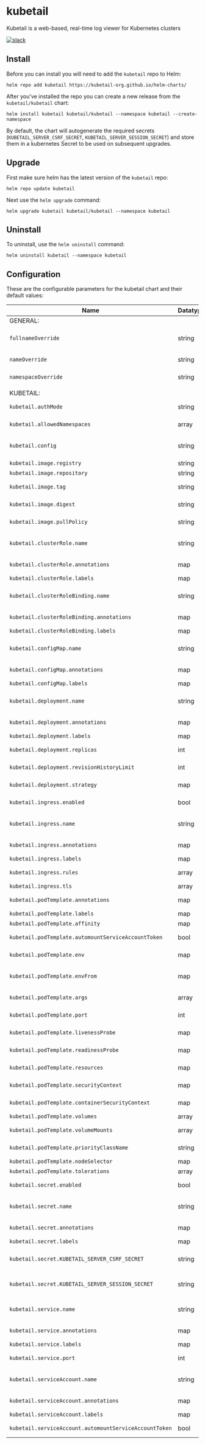 # kubetail

Kubetail is a web-based, real-time log viewer for Kubernetes clusters

[![slack](https://img.shields.io/badge/Slack-Join%20Our%20Community-364954?logo=slack&labelColor=4D1C51)](https://join.slack.com/t/kubetail/shared_invite/zt-2cq01cbm8-e1kbLT3EmcLPpHSeoFYm1w)

## Install

Before you can install you will need to add the `kubetail` repo to Helm:

```console
helm repo add kubetail https://kubetail-org.github.io/helm-charts/
```

After you've installed the repo you can create a new release from the `kubetail/kubetail` chart:

```console
helm install kubetail kubetail/kubetail --namespace kubetail --create-namespace
```

By default, the chart will autogenerate the required secrets (`KUBETAIL_SERVER_CSRF_SECRET`, `KUBETAIL_SERVER_SESSION_SECRET`) and
store them in a kubernetes Secret to be used on subsequent upgrades.

## Upgrade

First make sure helm has the latest version of the `kubetail` repo:

```console
helm repo update kubetail
```

Next use the `helm upgrade` command:

```console
helm upgrade kubetail kubetail/kubetail --namespace kubetail
```

## Uninstall

To uninstall, use the `helm uninstall` command:

```console
helm uninstall kubetail --namespace kubetail
```

## Configuration

These are the configurable parameters for the kubetail chart and their default values:

| Name                                                   | Datatype | Description                            | Default           |
| ------------------------------------------------------ | -------- | -------------------------------------- | ----------------- |
| GENERAL:                                               |          |                                        |                   |
| `fullnameOverride`                                     | string   | Override the chart's computed fullname | null              |
| `nameOverride`                                         | string   | Override chart's name                  | null              |
| `namespaceOverride`                                    | string   | Override release's namespace           | null              |
|                                                        |          |                                        |                   |
| KUBETAIL:                                              |          |                                        |                   |
| `kubetail.authMode`                                    | string   | Auth mode (token, cluster, local)      | "cluster"         |
| `kubetail.allowedNamespaces`                           | array    | Restricted namespaces                  | []                |
| `kubetail.config`                                      | string   | Kubetail dashboard config contents     | *See values.yaml* |
| `kubetail.image.registry`                              | string   | Image registry                         | docker.io         |
| `kubetail.image.repository`                            | string   | Image repository                       | kubetail/kubetail |
| `kubetail.image.tag`                                   | string   | Override chart's appVersion            | null              |
| `kubetail.image.digest`                                | string   | Override image tag                     | null              |
| `kubetail.image.pullPolicy`                            | string   | Kubernetes image pull policy           | "IfNotPresent"    |
| `kubetail.clusterRole.name`                            | string   | Override chart's computed fullname     | null              |
| `kubetail.clusterRole.annotations`                     | map      | Additional annotations                 | {}                |
| `kubetail.clusterRole.labels`                          | map      | Additional labels                      | {}                |
| `kubetail.clusterRoleBinding.name`                     | string   | Override chart's computed fullname     | null              |
| `kubetail.clusterRoleBinding.annotations`              | map      | Additional annotations                 | {}                |
| `kubetail.clusterRoleBinding.labels`                   | map      | Additional labels                      | {}                |
| `kubetail.configMap.name`                              | string   | Override chart's computed fullname     | null              |
| `kubetail.configMap.annotations`                       | map      | Additional annotations                 | {}                |
| `kubetail.configMap.labels`                            | map      | Additional labels                      | {}                |
| `kubetail.deployment.name`                             | string   | Override chart's computed fullname     | null              |
| `kubetail.deployment.annotations`                      | map      | Additional annotations                 | {}                |
| `kubetail.deployment.labels`                           | map      | Additional labels                      | {}                |
| `kubetail.deployment.replicas`                         | int      | Number of replicas                     | 1                 |
| `kubetail.deployment.revisionHistoryLimit`             | int      | Revision history limit                 | 5                 |
| `kubetail.deployment.strategy`                         | map      | Deployment strategy                    | *See values.yaml* |
| `kubetail.ingress.enabled`                             | bool     | If true, add Ingress resource          | false             |
| `kubetail.ingress.name`                                | string   | Override chart's computed fullname     | null              |
| `kubetail.ingress.annotations`                         | map      | Additional annotations                 | {}                |
| `kubetail.ingress.labels`                              | map      | Additional labels                      | {}                |
| `kubetail.ingress.rules`                               | array    | Ingress rules array                    | []                |
| `kubetail.ingress.tls`                                 | array    | Ingress tls array                      | []                |
| `kubetail.podTemplate.annotations`                     | map      | Additional annotations                 | {}                |
| `kubetail.podTemplate.labels`                          | map      | Additional labels                      | {}                |
| `kubetail.podTemplate.affinity`                        | map      | Pod affinity                           | {}                |
| `kubetail.podTemplate.automountServiceAccountToken`    | bool     | Pod attribute value                    | true              |
| `kubetail.podTemplate.env`                             | map      | Kubetail container additional env      | {}                |
| `kubetail.podTemplate.envFrom`                         | map      | Kubetail container additional envFrom  | {}                |
| `kubetail.podTemplate.args`                            | array    | Kubetail container additional args     | []                |
| `kubetail.podTemplate.port`                            | int      | Kubetail container port                | 4000              |
| `kubetail.podTemplate.livenessProbe`                   | map      | Kubetail container livenessProbe       | *See values.yaml* |
| `kubetail.podTemplate.readinessProbe`                  | map      | Kubetail container readinessProbe      | *See values.yaml* |
| `kubetail.podTemplate.resources`                       | map      | Kubetail container resources           | {}                |
| `kubetail.podTemplate.securityContext`                 | map      | Pod securityContext                    | *See values.yaml* |
| `kubetail.podTemplate.containerSecurityContext`        | map      | Kubetail container securityContext     | *See values.yaml* |
| `kubetail.podTemplate.volumes`                         | array    | Pod volumes                            | []                |
| `kubetail.podTemplate.volumeMounts`                    | array    | Kubetail container volumeMounts        | []                |
| `kubetail.podTemplate.priorityClassName`               | string   | Pod priorityClassName                  | null              |
| `kubetail.podTemplate.nodeSelector`                    | map      | Pod node selector                      | {}                |
| `kubetail.podTemplate.tolerations`                     | array    | Pod tolerations                        | []                |
| `kubetail.secret.enabled`                              | bool     | If true, add Secret resource           | true              |
| `kubetail.secret.name`                                 | string   | Override chart's computed fullname     | null              |
| `kubetail.secret.annotations`                          | map      | Additional annotations                 | {}                |
| `kubetail.secret.labels`                               | map      | Additional labels                      | {}                |
| `kubetail.secret.KUBETAIL_SERVER_CSRF_SECRET`          | string   | B64-encoded value (autogen if null)    | null              |
| `kubetail.secret.KUBETAIL_SERVER_SESSION_SECRET`       | string   | B64-encoded value (autogen if null)    | null              |
| `kubetail.service.name`                                | string   | Override chart's computed fullname     | null              |
| `kubetail.service.annotations`                         | map      | Additional annotations                 | {}                |
| `kubetail.service.labels`                              | map      | Additional labels                      | {}                |
| `kubetail.service.port`                                | int      | Service port number                    | 80                |
| `kubetail.serviceAccount.name`                         | string   | Override chart's computed fullname     | null              |
| `kubetail.serviceAccount.annotations`                  | map      | Additional annotations                 | {}                |
| `kubetail.serviceAccount.labels`                       | map      | Additional labels                      | {}                |
| `kubetail.serviceAccount.automountServiceAccountToken` | bool     | Resource's attribute value             | true              |
